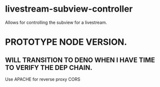 # livestream-subview-controller
Allows for controlling the subview for a livestream.

# PROTOTYPE NODE VERSION.
## WILL TRANSITION TO DENO WHEN I HAVE TIME TO VERIFY THE DEP CHAIN.

Use APACHE for reverse proxy CORS